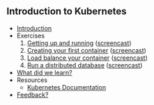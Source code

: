 ## Introduction to Kubernetes


* [Introduction](/?q=00-introduction-presentation)
* Exercises
    1. [Getting up and running](/?q=01-getting-up-and-running-exercise) ([screencast](https://drive.google.com/file/d/0B3CtoDfMDML6Sm10YVpXT0ZUVk0/view?usp=sharing))
    2. [Creating your first container](/?q=02-creating-your-first-container-exercise) ([screencast](https://drive.google.com/file/d/0B3CtoDfMDML6Nk1UQmhWZl9ScDg/view?usp=sharing))
    3. [Load balance your container](/?q=03-load-balance-your-container-exercise) ([screencast](https://drive.google.com/file/d/0B3CtoDfMDML6RkxCN3hncFBaU1k/view?usp=sharing))
    4. [Run a distributed database](/?q=04-run-distributed-database-exercise) ([screencast](https://drive.google.com/file/d/0B3CtoDfMDML6YVVIYlJXeVh6WDQ/view?usp=sharing))
* [What did we learn?](/?q=05-what-did-we-learn-presentation)
* Resources
    * [Kubernetes Documentation](http://kubernetes.io/v1.1/docs/whatisk8s.html)
* [Feedback?](http://goo.gl/forms/GPf6p8uhy3)
